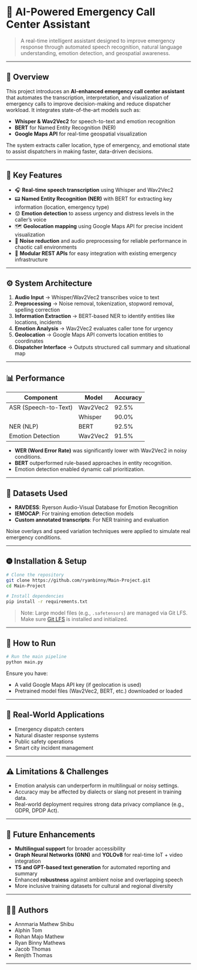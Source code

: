 # 🚨 AI-Powered Emergency Call Center Assistant

> A real-time intelligent assistant designed to improve emergency response through automated speech recognition, natural language understanding, emotion detection, and geospatial awareness.

---

## 📌 Overview

This project introduces an **AI-enhanced emergency call center assistant** that automates the transcription, interpretation, and visualization of emergency calls to improve decision-making and reduce dispatcher workload. It integrates state-of-the-art models such as:

* **Whisper & Wav2Vec2** for speech-to-text and emotion recognition
* **BERT** for Named Entity Recognition (NER)
* **Google Maps API** for real-time geospatial visualization

The system extracts caller location, type of emergency, and emotional state to assist dispatchers in making faster, data-driven decisions.

---

## 🧠 Key Features

* 🎧 **Real-time speech transcription** using Whisper and Wav2Vec2
* 📟 **Named Entity Recognition (NER)** with BERT for extracting key information (location, emergency type)
* 😟 **Emotion detection** to assess urgency and distress levels in the caller’s voice
* 🗺️ **Geolocation mapping** using Google Maps API for precise incident visualization
* 🧹 **Noise reduction** and audio preprocessing for reliable performance in chaotic call environments
* 🤗 **Modular REST APIs** for easy integration with existing emergency infrastructure

---

## ⚙️ System Architecture

1. **Audio Input**
   → Whisper/Wav2Vec2 transcribes voice to text
2. **Preprocessing**
   → Noise removal, tokenization, stopword removal, spelling correction
3. **Information Extraction**
   → BERT-based NER to identify entities like locations, incidents
4. **Emotion Analysis**
   → Wav2Vec2 evaluates caller tone for urgency
5. **Geolocation**
   → Google Maps API converts location entities to coordinates
6. **Dispatcher Interface**
   → Outputs structured call summary and situational map

---

## 📊 Performance

| Component            | Model    | Accuracy |
| -------------------- | -------- | -------- |
| ASR (Speech-to-Text) | Wav2Vec2 | 92.5%    |
|                      | Whisper  | 90.0%    |
| NER (NLP)            | BERT     | 92.5%    |
| Emotion Detection    | Wav2Vec2 | 91.5%    |

* **WER (Word Error Rate)** was significantly lower with Wav2Vec2 in noisy conditions.
* **BERT** outperformed rule-based approaches in entity recognition.
* Emotion detection enabled dynamic call prioritization.

---

## 🧪 Datasets Used

* **RAVDESS**: Ryerson Audio-Visual Database for Emotion Recognition
* **IEMOCAP**: For training emotion detection models
* **Custom annotated transcripts**: For NER training and evaluation

Noise overlays and speed variation techniques were applied to simulate real emergency conditions.

---

## 🤀 Installation & Setup

```bash
# Clone the repository
git clone https://github.com/ryanbinny/Main-Project.git
cd Main-Project

# Install dependencies
pip install -r requirements.txt
```

> Note: Large model files (e.g., `.safetensors`) are managed via Git LFS. Make sure [Git LFS](https://git-lfs.github.com/) is installed and initialized.

---

## 🚀 How to Run

```bash
# Run the main pipeline
python main.py
```

Ensure you have:

* A valid Google Maps API key (if geolocation is used)
* Pretrained model files (Wav2Vec2, BERT, etc.) downloaded or loaded

---

## 📍 Real-World Applications

* Emergency dispatch centers
* Natural disaster response systems
* Public safety operations
* Smart city incident management

---

## ⚠️ Limitations & Challenges

* Emotion analysis can underperform in multilingual or noisy settings.
* Accuracy may be affected by dialects or slang not present in training data.
* Real-world deployment requires strong data privacy compliance (e.g., GDPR, DPDP Act).

---

## 🔮 Future Enhancements

* **Multilingual support** for broader accessibility
* **Graph Neural Networks (GNN)** and **YOLOv8** for real-time IoT + video integration
* **T5 and GPT-based text generation** for automated reporting and summary
* Enhanced **robustness** against ambient noise and overlapping speech
* More inclusive training datasets for cultural and regional diversity

---

## 👨‍💼 Authors

* Annmaria Mathew Shibu
* Alphin Tom
* Rohan Majo Mathew
* Ryan Binny Mathews
* Jacob Thomas
* Renjith Thomas

---
